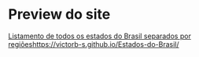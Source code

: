 # Preview do site
[Listamento de todos os estados do Brasil separados por regiões](https://victorb-s.github.io/Estados-do-Brasil/)https://victorb-s.github.io/Estados-do-Brasil/
